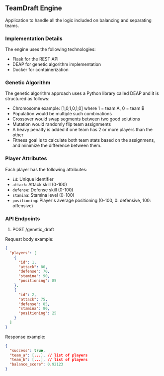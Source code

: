 ## TeamDraft Engine

Application to handle all the logic included on balancing and separating teams.

### Implementation Details

The engine uses the following technologies:
- Flask for the REST API
- DEAP for genetic algorithm implementation
- Docker for containerization

### Genetic Algorithm

The genetic algorithm approach uses a Python library called DEAP and it is structured as follows:

- Chromosome example: [1,0,1,0,1,0] where 1 = team A, 0 = team B
- Population would be multiple such combinations
- Crossover would swap segments between two good solutions
- Mutation would randomly flip team assignments
- A heavy penalty is added if one team has 2 or more players than the other
- Fitness goal is to calculate both team stats based on the assignmens, and minimize the difference between them.

### Player Attributes

Each player has the following attributes:
- `id`: Unique identifier
- `attack`: Attack skill (0-100)
- `defense`: Defense skill (0-100)
- `stamina`: Stamina level (0-100)
- `positioning`: Player's average positioning (0-100, 0: defensive, 100: offensive)

### API Endpoints

1. POST /genetic_draft

Request body example:
```json
{
  "players": [
    {
      "id": 1,
      "attack": 80,
      "defense": 70,
      "stamina": 90,
      "positioning": 85
    },
    {
      "id": 2,
      "attack": 75,
      "defense": 85,
      "stamina": 80,
      "positioning": 25
    }
  ]
}
```

Response example:
```json
{
  "success": true,
  "team_a": [...], // list of players
  "team_b": [...], // list of players
  "balance_score": 0.92123 
}
```


